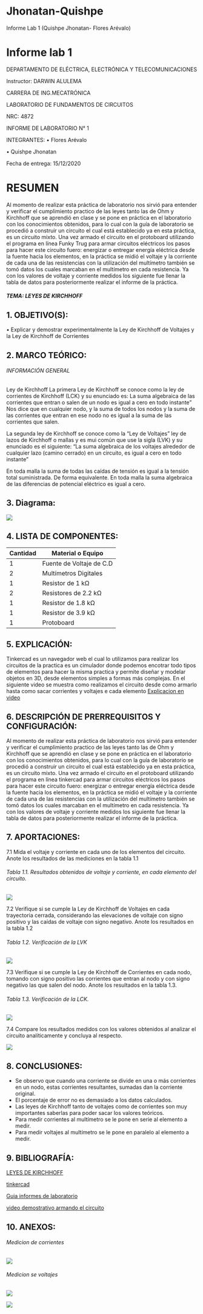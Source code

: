 # Jhonatan-Quishpe
Informe Lab 1 (Quishpe Jhonatan- Flores Arévalo)
# Informe lab 1

DEPARTAMENTO DE ELÉCTRICA, ELECTRÓNICA Y TELECOMUNICACIONES

Instructor: DARWIN ALULEMA

CARRERA DE ING.MECATRÓNICA

LABORATORIO DE FUNDAMENTOS DE CIRCUITOS 

NRC: 4872

INFORME DE LABORATORIO N° 1

INTEGRANTES: 
•	 Flores Arévalo

•	Quishpe Jhonatan 


Fecha de entrega: 15/12/2020

# RESUMEN
Al momento de realizar esta práctica de laboratorio nos sirvió para entender y verificar el cumplimiento practico de las leyes tanto las de Ohm y Kirchhoff que se aprendió en clase y se pone en práctica en el laboratorio con los conocimientos obtenidos, para lo cual con la guía de laboratorio se procedió a construir un circuito el cual está establecido ya en esta práctica, es un circuito mixto.
Una vez armado el circuito en el protoboard utilizando el programa en línea Funky Trug para armar circuitos eléctricos los pasos para hacer este circuito fuero: energizar o entregar energía eléctrica desde la fuente hacia los elementos, en la práctica se midió el voltaje y la corriente de cada una de las resistencias con la utilización del multímetro también se tomó datos los cuales marcaban en el multímetro en cada resistencia. Ya con los valores de voltaje y corriente medidos los siguiente fue llenar la tabla de datos para posteriormente realizar el informe de la práctica.

##### TEMA: LEYES DE KIRCHHOFF

## 1.	OBJETIVO(S): 
•	Explicar y demostrar experimentalmente la Ley de Kirchhoff de Voltajes y la Ley de Kirchhoff de Corrientes

## 2.	MARCO TEÓRICO: 
###### INFORMACIÓN GENERAL

Ley de Kirchhoff 
La primera Ley de Kirchhoff se conoce como la ley de corrientes de Kirchhoff (LCK) y su enunciado es:
La suma algebraica de las corrientes que entran o salen de un nodo es igual a cero en todo instante”
Nos dice que en cualquier nodo, y la suma de todos los nodos y la suma de las corrientes que entran en ese nodo no es igual a la suma de las corrientes que salen.

La segunda ley de Kirchhoff se conoce como la “Ley de Voltajes”  ley de lazos de Kirchhoff o mallas y es mui común que use la sigla (LVK) y su enunciado es el siguiente: “La suma algebraica de los voltajes alrededor de cualquier lazo (camino cerrado) en un circuito, es igual a cero en todo instante”

En toda malla la suma de todas las caídas de tensión es igual a la tensión total suministrada. De forma equivalente. En toda malla la suma algebraica de las diferencias de potencial eléctrico es igual a cero.

## 3.	Diagrama: 

![](https://fotos.subefotos.com/072bb63a34cefe374d2a4e05ca87e646o.png)


## 4.	LISTA DE COMPONENTES: 

|  Cantidad |  Material o Equipo |
| ------------ | ------------ |
|1   |  Fuente de Voltaje de C.D |
| 2 |  Multímetros Digitales |
|1   | Resistor de 1 kΩ  |
| 2 |  Resistores de 2.2 kΩ |
| 1  |  Resistor de 1.8 kΩ |
| 1  |  Resistor de 3.9 kΩ |
|  1 |Protoboard   |


## 5.	EXPLICACIÓN: 
Tinkercad es un navegador web el cual lo utilizamos para realizar los circuitos de la practica es un cimulador donde podemos encotrar todo tipos de elementos para hacer la misma practica y permite diseñar y modelar objetos en 3D, desde elementos simples a formas más complejas.
En el siguiente video se muestra como realizamos el circuito desde como armarlo hasta como sacar corrientes y voltajes e cada elemento 
[Explicacion en video ](https://www.youtube.com/watch?v=qvL3Ca5jlHI&feature=youtu.be "Explicacion en video ")


## 6.	DESCRIPCIÓN DE PRERREQUISITOS Y CONFIGURACIÓN: 
Al momento de realizar esta práctica de laboratorio nos sirvió para entender y verificar el cumplimiento practico de las leyes tanto las de Ohm y Kirchhoff que se aprendió en clase y se pone en práctica en el laboratorio con los conocimientos obtenidos, para lo cual con la guía de laboratorio se procedió a construir un circuito el cual está establecido ya en esta práctica, es un circuito mixto.
Una vez armado el circuito en el protoboard utilizando el programa en línea tinkercad para armar circuitos eléctricos los pasos para hacer este circuito fuero: energizar o entregar energía eléctrica desde la fuente hacia los elementos, en la práctica se midió el voltaje y la corriente de cada una de las resistencias con la utilización del multímetro también se tomó datos los cuales marcaban en el multímetro en cada resistencia. Ya con los valores de voltaje y corriente medidos los siguiente fue llenar la tabla de datos para posteriormente realizar el informe de la práctica.


## 7.	APORTACIONES: 

7.1 Mida el voltaje y corriente en cada uno de los elementos del circuito. Anote los resultados de las mediciones en la tabla 1.1

###### Tabla 1.1. Resultados obtenidos de voltaje y corriente, en cada elemento del circuito.


![](https://fotos.subefotos.com/097a5108cccf62c70b283d6bce726791o.jpg)

7.2 Verifique si se cumple la Ley de Kirchhoff de Voltajes en cada trayectoria cerrada, considerando las elevaciones de voltaje con signo positivo y las caídas de voltaje con signo negativo. Anote los resultados en la tabla 1.2
###### Tabla 1.2. Verificación de la LVK

![](https://fotos.subefotos.com/b966af8a336d352c0f2695ecc3d4f5e9o.jpg)


7.3 Verifique si se cumple la Ley de Kirchhoff de Corrientes en cada nodo, tomando con signo positivo las corrientes que entran al nodo y con signo negativo las que salen del nodo. Anote los resultados en la tabla 1.3.
###### Tabla 1.3. Verificación de la LCK.
![](https://fotos.subefotos.com/bf1b507fd73afbc3f9c33b32c47edcd4o.jpg)


7.4 Compare los resultados medidos con los valores obtenidos al analizar el circuito analíticamente y concluya al respecto.

![](https://fotos.subefotos.com/e18585d6df361c2dc74453ea926e14e5o.jpg)

## 8.	CONCLUSIONES: 

- 	Se observo que cuando una corriente se divide en una o más corrientes en un nodo, estas corrientes resultantes, sumadas dan la corriente original.
- El porcentaje de error no es demasiado a los datos calculados.
- Las leyes de Kirchhoff tanto de voltajes como de corrientes son muy importantes saberlas para poder sacar los valores teóricos. 
- Para medir corrientes al multímetro se le pone en serie al elemento a medir.
- Para medir voltajes al multímetro se le pone en paralelo al elemento a medir.

## 9.	BIBLIOGRAFÍA: 

[LEYES DE KIRCHHOFF](http://leyesdecorrienteelectrica.blogspot.com/ "LEYES DE KIRCHHOFF")

[tinkercad](https://www.tinkercad.com/things/8h0Km2KYppC-funky-trug/editel?tenant=circuits "tinkercad")


[Guia informes de laboratorio ](https://github.com/doalulema/Informe/blob/master/README.md "Guia informes de laboratorio ")


[video demostrativo armando el circuito ](https://www.youtube.com/watch?v=gjMEehpSTNk "Video demostrativo armando el circuito ")


## 10.	ANEXOS: 
###### Medicion de corrientes 
![](https://fotos.subefotos.com/14243091a6869745413e7f37cd80d9eao.jpg)

###### Medicion se voltajes 
![](https://fotos.subefotos.com/9e83725a8c19366696a613d02dc6f43bo.jpg)

![](https://fotos.subefotos.com/3e0bce60e1ff8a8d34d7a5a27ae1b154o.jpg)




